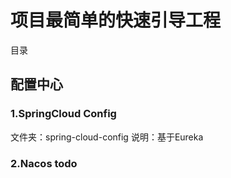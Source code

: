 # 项目最简单的快速引导工程
目录
## 配置中心
### 1.SpringCloud Config 
文件夹：spring-cloud-config
说明：基于Eureka

### 2.Nacos todo